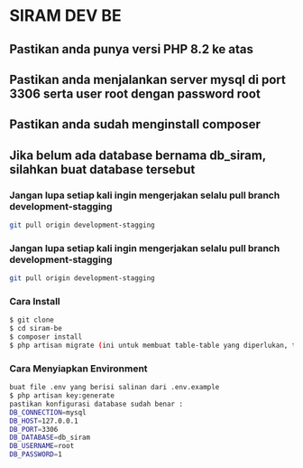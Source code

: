 # SIRAM DEV BE

## Pastikan anda punya versi PHP 8.2 ke atas

## Pastikan anda menjalankan server mysql di port 3306 serta user root dengan password root

## Pastikan anda sudah menginstall composer

## Jika belum ada database bernama db_siram, silahkan buat database tersebut

### Jangan lupa setiap kali ingin mengerjakan selalu pull branch development-stagging

```bash
git pull origin development-stagging
```

### Jangan lupa setiap kali ingin mengerjakan selalu pull branch development-stagging
```bash
git pull origin development-stagging
```
### Cara Install

```bash
$ git clone
$ cd siram-be
$ composer install
$ php artisan migrate (ini untuk membuat table-table yang diperlukan, tergantung kebutuhan ya)
```

### Cara Menyiapkan Environment

```bash
buat file .env yang berisi salinan dari .env.example
$ php artisan key:generate
pastikan konfigurasi database sudah benar :
DB_CONNECTION=mysql
DB_HOST=127.0.0.1
DB_PORT=3306
DB_DATABASE=db_siram
DB_USERNAME=root
DB_PASSWORD=1

```
